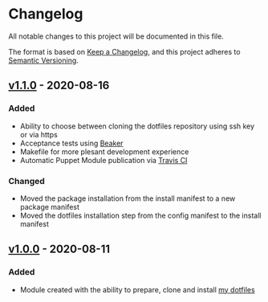 # Changelog
All notable changes to this project will be documented in this file.

The format is based on [Keep a Changelog](https://keepachangelog.com/en/1.0.0/),
and this project adheres to [Semantic Versioning](https://semver.org/spec/v2.0.0.html).

## [v1.1.0] - 2020-08-16
### Added
- Ability to choose between cloning the dotfiles repository using ssh key or via https
- Acceptance tests using [Beaker](https://github.com/voxpupuli/beaker)
- Makefile for more plesant development experience
- Automatic Puppet Module publication via [Travis CI](https://travis-ci.com/)

### Changed
- Moved the package installation from the install manifest to a new package manifest
- Moved the dotfiles installation step from the config manifest to the install manifest

## [v1.0.0] - 2020-08-11
### Added
- Module created with the ability to prepare, clone and install [my dotfiles](https://github.com/eirikur-ari/dotfiles)

[v1.1.0]: https://github.com/eirikur-ari/puppet-dotfiles/compare/v1.0.0...v1.1.0
[v1.0.0]: https://github.com/eirikur-ari/puppet-dotfiles/releases/tag/v1.0.0